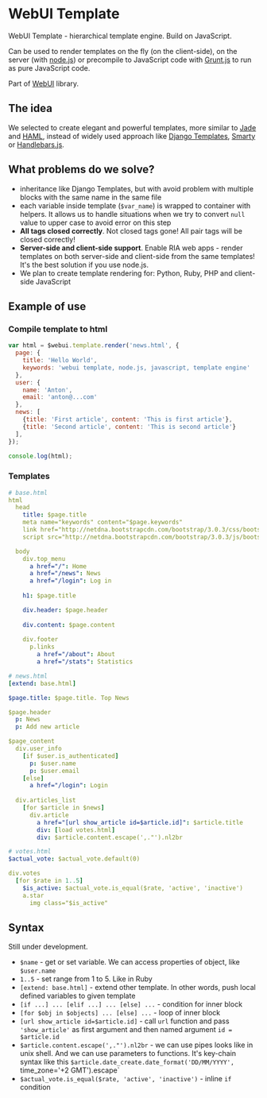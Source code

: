 WebUI Template
========

WebUI Template - hierarchical template engine. Build on JavaScript.

Can be used to render templates on the fly (on the client-side), on the server (with [node.js](http://nodejs.org)) or precompile to JavaScript code with [Grunt.js](http://gruntjs.com) to run as pure JavaScript code.

Part of [WebUI](https://github.com/webui) library.


The idea
-------

We selected to create elegant and powerful templates, more similar to [Jade](http://jade-lang.com) and [HAML](http://haml.info), instead of widely used approach like [Django Templates](https://docs.djangoproject.com/en/dev/topics/templates/), [Smarty](http://www.smarty.net) or [Handlebars.js](http://handlebarsjs.com).


What problems do we solve?
-------

 - inheritance like Django Templates, but with avoid problem with multiple blocks with the same name in the same file
 - each variable inside template (`$var_name`) is wrapped to container with helpers. It allows us to handle situations when we try to convert `null` value to upper case to avoid error on this step
 - **All tags closed correctly**. Not closed tags gone! All pair tags will be closed correctly!
 - **Server-side and client-side support**. Enable RIA web apps - render templates on both server-side and client-side from the same templates! It's the best solution if you use node.js.
 - We plan to create template rendering for: Python, Ruby, PHP and client-side JavaScript


Example of use
-------

### Compile template to html

```javascript
var html = $webui.template.render('news.html', {
  page: {
    title: 'Hello World',
    keywords: 'webui template, node.js, javascript, template engine'
  },
  user: {
    name: 'Anton',
    email: 'anton@...com'
  },
  news: [
    {title: 'First article', content: 'This is first article'},
    {title: 'Second article', content: 'This is second article'}
  ],
});

console.log(html);
```

### Templates

```yaml
# base.html
html
  head
    title: $page.title
    meta name="keywords" content="$page.keywords"
    link href="http://netdna.bootstrapcdn.com/bootstrap/3.0.3/css/bootstrap.min.css" rel="stylesheet" media="screen"
    script src="http://netdna.bootstrapcdn.com/bootstrap/3.0.3/js/bootstrap.min.js"

  body
    div.top_menu
      a href="/": Home
      a href="/news": News
      a href="/login": Log in
    
    h1: $page.title

    div.header: $page.header
    
    div.content: $page.content
    
    div.footer
      p.links
        a href="/about": About
        a href="/stats": Statistics
```

```yaml
# news.html
[extend: base.html]

$page.title: $page.title. Top News

$page.header
  p: News
  p: Add new article

$page_content
  div.user_info
    [if $user.is_authenticated]
      p: $user.name
      p: $user.email
    [else]
      a href="/login": Login
  
  div.articles_list
    [for $article in $news]
      div.article
        a href="[url show_article id=$article.id]": $article.title
        div: [load votes.html]
        div: $article.content.escape(',."').nl2br
```

```yaml
# votes.html
$actual_vote: $actual_vote.default(0)

div.votes
  [for $rate in 1..5]
    $is_active: $actual_vote.is_equal($rate, 'active', 'inactive')
    a.star
      img class="$is_active"
```


Syntax
--------

Still under development.

 * `$name` - get or set variable. We can access properties of object, like `$user.name`
 * `1..5` - set range from 1 to 5. Like in Ruby
 * `[extend: base.html]` - extend other template. In other words, push local defined variables to given template
 * `[if ...] ... [elif ...] ... [else] ...` - condition for inner block
 * `[for $obj in $objects] ... [else] ...` - loop of inner block
 * `[url show_article id=$article.id]` - call `url` function and pass `'show_article'` as first argument and then named argument `id = $article.id`
 * `$article.content.escape(',."').nl2br` - we can use pipes looks like in unix shell. And we can use parameters to functions. It's key-chain syntax like this `$article.date_create.date_format('DD/MM/YYYY',` time_zone='+2 GMT').escape`
 * `$actual_vote.is_equal($rate, 'active', 'inactive')` - inline `if` condition
